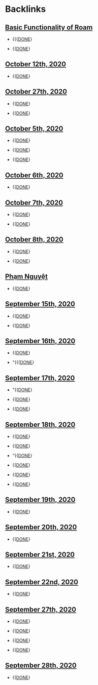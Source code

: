 
# Backlinks
## [Basic Functionality of Roam](<Basic Functionality of Roam.md>)
- {{{[DONE](<DONE.md>)}

- {{[DONE](<DONE.md>)}

## [October 12th, 2020](<October 12th, 2020.md>)
- {{[DONE](<DONE.md>)}

## [October 27th, 2020](<October 27th, 2020.md>)
- {{[DONE](<DONE.md>)}

- {{[DONE](<DONE.md>)}

## [October 5th, 2020](<October 5th, 2020.md>)
- {{[DONE](<DONE.md>)}

- {{[DONE](<DONE.md>)}

- {{[DONE](<DONE.md>)}

## [October 6th, 2020](<October 6th, 2020.md>)
- {{[DONE](<DONE.md>)}

## [October 7th, 2020](<October 7th, 2020.md>)
- {{[DONE](<DONE.md>)}

- {{[DONE](<DONE.md>)}

## [October 8th, 2020](<October 8th, 2020.md>)
- {{[DONE](<DONE.md>)}

- {{[DONE](<DONE.md>)}

## [Phạm Nguyệt](<Phạm Nguyệt.md>)
- {{[DONE](<DONE.md>)}

## [September 15th, 2020](<September 15th, 2020.md>)
- {{[DONE](<DONE.md>)}

- {{[DONE](<DONE.md>)}

## [September 16th, 2020](<September 16th, 2020.md>)
- {{[DONE](<DONE.md>)}

- "{{{[DONE](<DONE.md>)}

## [September 17th, 2020](<September 17th, 2020.md>)
- "{{[DONE](<DONE.md>)}

- {{[DONE](<DONE.md>)}

- {{[DONE](<DONE.md>)}

## [September 18th, 2020](<September 18th, 2020.md>)
- {{[DONE](<DONE.md>)}

- {{[DONE](<DONE.md>)}

- "{{[DONE](<DONE.md>)}

- {{[DONE](<DONE.md>)}

- {{[DONE](<DONE.md>)}

- {{[DONE](<DONE.md>)}

## [September 19th, 2020](<September 19th, 2020.md>)
- {{[DONE](<DONE.md>)}

## [September 20th, 2020](<September 20th, 2020.md>)
- {{[DONE](<DONE.md>)}

## [September 21st, 2020](<September 21st, 2020.md>)
- {{[DONE](<DONE.md>)}

## [September 22nd, 2020](<September 22nd, 2020.md>)
- {{[DONE](<DONE.md>)}

## [September 27th, 2020](<September 27th, 2020.md>)
- {{[DONE](<DONE.md>)}

- {{[DONE](<DONE.md>)}

- {{[DONE](<DONE.md>)}

- {{[DONE](<DONE.md>)}

## [September 28th, 2020](<September 28th, 2020.md>)
- {{[DONE](<DONE.md>)}

